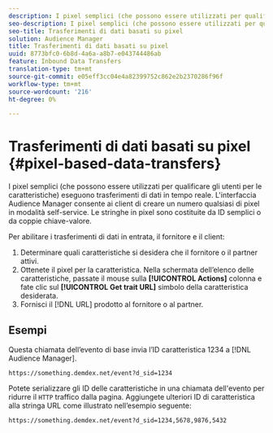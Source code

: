 ```yaml
---
description: I pixel semplici (che possono essere utilizzati per qualificare gli utenti per le caratteristiche) eseguono trasferimenti di dati in tempo reale. L'interfaccia Audience Manager  consente ai client di creare un numero qualsiasi di pixel in modalità self-service. Le stringhe in pixel sono costituite da ID semplici o da coppie chiave-valore.
seo-description: I pixel semplici (che possono essere utilizzati per qualificare gli utenti per le caratteristiche) eseguono trasferimenti di dati in tempo reale. L'interfaccia Audience Manager  consente ai client di creare un numero qualsiasi di pixel in modalità self-service. Le stringhe in pixel sono costituite da ID semplici o da coppie chiave-valore.
seo-title: Trasferimenti di dati basati su pixel
solution: Audience Manager
title: Trasferimenti di dati basati su pixel
uuid: 8773bfc0-6b8d-4a6a-a8b7-e043744486ab
feature: Inbound Data Transfers
translation-type: tm+mt
source-git-commit: e05eff3cc04e4a82399752c862e2b2370286f96f
workflow-type: tm+mt
source-wordcount: '216'
ht-degree: 0%

---
```



# Trasferimenti di dati basati su pixel {#pixel-based-data-transfers}

I pixel semplici (che possono essere utilizzati per qualificare gli utenti per le caratteristiche) eseguono trasferimenti di dati in tempo reale. L&#39;interfaccia Audience Manager  consente ai client di creare un numero qualsiasi di pixel in modalità self-service. Le stringhe in pixel sono costituite da ID semplici o da coppie chiave-valore.

<!-- c_rt_inbound_pixel_transfers.xml -->

Per abilitare i trasferimenti di dati in entrata, il fornitore e il client:

1. Determinare quali caratteristiche si desidera che il fornitore o il partner attivi.
1. Ottenete il pixel per la caratteristica. Nella schermata dell’elenco delle caratteristiche, passate il mouse sulla **[!UICONTROL Actions]** colonna e fate clic sul **[!UICONTROL Get trait URL]** simbolo della caratteristica desiderata.
1. Fornisci il [!DNL URL] prodotto al fornitore o al partner.

## Esempi

Questa chiamata dell’evento di base invia l’ID caratteristica 1234 a [!DNL Audience Manager].

```
https://something.demdex.net/event?d_sid=1234
```

Potete serializzare gli ID delle caratteristiche in una chiamata dell&#39;evento per ridurre il `HTTP` traffico dalla pagina. Aggiungete ulteriori ID di caratteristica alla stringa URL come illustrato nell’esempio seguente:

```
https://something.demdex.net/event?d_sid=1234,5678,9876,5432
```
